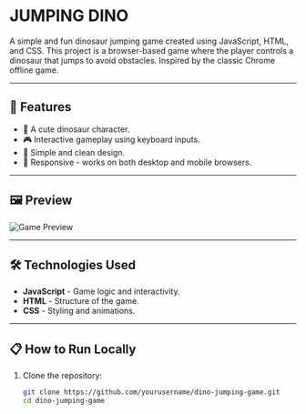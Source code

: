 # JUMPING DINO

A simple and fun dinosaur jumping game created using JavaScript, HTML, and CSS. This project is a browser-based game where the player controls a dinosaur that jumps to avoid obstacles. Inspired by the classic Chrome offline game.

---

## 🚀 Features

- 🦖 A cute dinosaur character.
- 🎮 Interactive gameplay using keyboard inputs.
- 🎨 Simple and clean design.
- 📱 Responsive - works on both desktop and mobile browsers.

---

## 🖼️ Preview

![Game Preview](link-to-screenshot-or-gif)

---

## 🛠️ Technologies Used

- **JavaScript** - Game logic and interactivity.
- **HTML** - Structure of the game.
- **CSS** - Styling and animations.

---

## 📋 How to Run Locally

1. Clone the repository:

   ```bash
   git clone https://github.com/yourusername/dino-jumping-game.git
   cd dino-jumping-game
